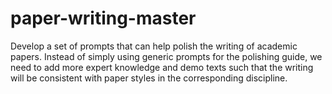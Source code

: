 # paper-writing-master
Develop a set of prompts that can help polish the writing of academic papers. Instead of simply using generic prompts for the polishing guide, we need to add more expert knowledge and demo texts such that the writing will be consistent with paper styles in the corresponding discipline. 
